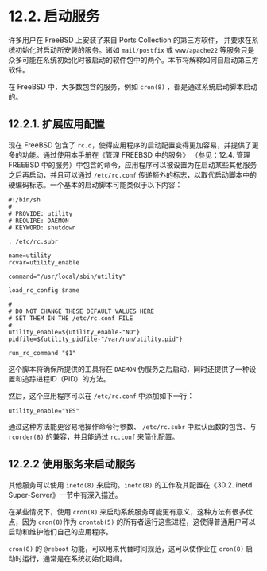 # 12.2. 启动服务

许多用户在 FreeBSD 上安装了来自 Ports Collection 的第三方软件， 并要求在系统初始化时启动所安装的服务。诸如 `mail/postfix` 或 `www/apache22` 等服务只是众多可能在系统初始化时被启动的软件包中的两个。本节将解释如何自启动第三方软件。

在 FreeBSD 中，大多数包含的服务，例如 `cron(8)` ，都是通过系统启动脚本启动的。

## 12.2.1. 扩展应用配置

现在 FreeBSD 包含了 `rc.d`，使得应用程序的启动配置变得更加容易，并提供了更多的功能。通过使用本手册在《管理 FREEBSD 中的服务》 （参见：12.4. 管理 FREEBSD 中的服务）中包含的命令，应用程序可以被设置为在启动某些其他服务之后再启动，并且可以通过 `/etc/rc.conf` 传递额外的标志，以取代启动脚本中的硬编码标志。一个基本的启动脚本可能类似于以下内容：

```
#!/bin/sh
#
# PROVIDE: utility
# REQUIRE: DAEMON
# KEYWORD: shutdown

. /etc/rc.subr

name=utility
rcvar=utility_enable

command="/usr/local/sbin/utility"

load_rc_config $name

#
# DO NOT CHANGE THESE DEFAULT VALUES HERE
# SET THEM IN THE /etc/rc.conf FILE
#
utility_enable=${utility_enable-"NO"}
pidfile=${utility_pidfile-"/var/run/utility.pid"}

run_rc_command "$1"
```

这个脚本将确保所提供的工具将在 `DAEMON` 伪服务之后启动，同时还提供了一种设置和追踪进程ID（PID）的方法。

然后，这个应用程序可以在 `/etc/rc.conf` 中添加如下一行：

```
utility_enable="YES"
```

通过这种方法能更容易地操作命令行参数、 `/etc/rc.subr` 中默认函数的包含、与 `rcorder(8)` 的兼容，并且能通过 `rc.conf` 来简化配置。

## 12.2.2 使用服务来启动服务

其他服务可以使用 `inetd(8)` 来启动。`inetd(8)` 的工作及其配置在《30.2. inetd Super-Server》一节中有深入描述。

在某些情况下，使用 `cron(8)` 来启动系统服务可能更有意义，这种方法有很多优点，因为 `cron(8)`作为 `crontab(5)` 的所有者运行这些进程，这使得普通用户可以启动和维护他们自己的应用程序。

`cron(8)` 的 `@reboot` 功能，可以用来代替时间规范，这可以使作业在 `cron(8)` 启动时运行，通常是在系统初始化期间。